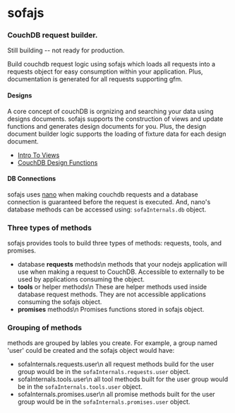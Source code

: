 # sofajs

### CouchDB request builder.

Still building -- not ready for production.

Build couchdb request logic using sofajs which loads all requests into a 
requests object for easy consumption within your application. Plus, documentation is 
generated for all requests supporting gfm.    

#### Designs
A core concept of couchDB is orgnizing and searching your data using designs documents.
sofajs supports the construction of views and update functions and generates design 
documents for you. Plus, the design document builder logic supports the loading of 
fixture data for each design document.
* [Intro To Views](http://docs.couchdb.org/en/1.6.1/couchapp/views/intro.html)
* [CouchDB Design Functions](http://docs.couchdb.org/en/1.6.1/couchapp/ddocs.html)

#### DB Connections
sofajs uses [nano](https://github.com/dscape/nano) when making couchdb requests
and a database connection is guaranteed before the request is executed. 
And, nano's database methods can be accessed using: `sofaInternals.db` object. 


### Three types of methods 
sofajs provides tools to build three types of methods: requests, tools, and promises.
* database **requests**  methods\n
  methods that your nodejs application  will use when making a request to CouchDB. 
  Accessible to externally to be used by applications consuming the object. 
* **tools** or helper methods\n 
  These are helper methods used inside database request methods. They are not accessible
  applications consuming the sofajs object.
* **promises** methods\n
  Promises functions stored in sofajs object.

### Grouping of methods
methods are grouped by lables you create. For example, a group named 'user' could be
created and the sofajs object would have: 
* sofaInternals.requests.user\n
  all request methods build for the user group would be in the 
  `sofaInternals.requests.user` object.
* sofaInternals.tools.user\n
  all tool methods built for the user group would be in the 
  `sofaInternals.tools.user` object.
* sofaInternals.promises.user\n
  all promise methods built for the user group would be in the 
  `sofaInternals.promises.user` object.
